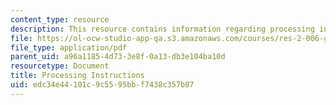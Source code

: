 ```yaml
---
content_type: resource
description: This resource contains information regarding processing instructions.
file: https://ol-ocw-studio-app-qa.s3.amazonaws.com/courses/res-2-006-girls-who-build-cameras-summer-2016/edc34e44101c9c5595bbf7438c357b87_MITRES_2_006SUM16_Instruc.pdf
file_type: application/pdf
parent_uid: a96a1185-4d73-3e8f-0a13-db3e104ba10d
resourcetype: Document
title: Processing Instructions
uid: edc34e44-101c-9c55-95bb-f7438c357b87
---
```

